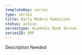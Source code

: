 ```yaml
---
templateKey: series
type: series
title: Early Modern Feminisms
status: active
seriestype: Academic Book Series
seriesID: EMF
---
```

Description Needed